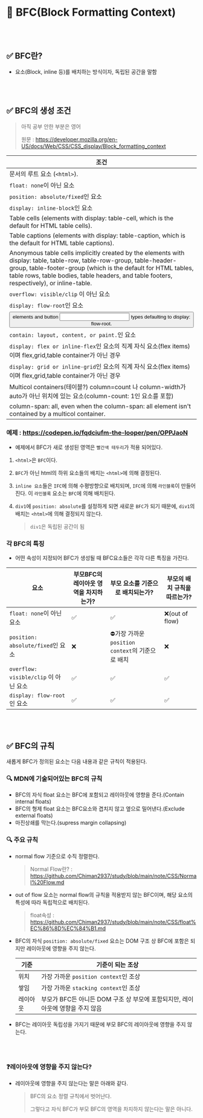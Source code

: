 # 📝 BFC(Block Formatting Context)

<br></br>
## ✅ BFC란?
- 요소(Block, inline 등)를 배치하는 방식이자, 독립된 공간을 말함


<br></br>
## ✅ BFC의 생성 조건

> 아직 공부 안한 부분은 영어
> 
> 원문 : https://developer.mozilla.org/en-US/docs/Web/CSS/CSS_display/Block_formatting_context

|조건|
|---|
|문서의 루트 요소 (`<html>`).|
|`float: none`이 아닌 요소|
|`position: absolute/fixed`인 요소|
|`display: inline-block`인 요소|
|Table cells (elements with display: table-cell, which is the default for HTML table cells).|
|Table captions (elements with display: table-caption, which is the default for HTML table captions).|
|Anonymous table cells implicitly created by the elements with display: table, table-row, table-row-group, table-header-group, table-footer-group (which is the default for HTML tables, table rows, table bodies, table headers, and table footers, respectively), or inline-table.|
|`overflow: visible/clip` 이 아닌 요소|
|`display: flow-root`인 요소|
|<button> elements and button <input> types defaulting to display: flow-root.|
|`contain: layout, content, or paint.`인 요소|
|`display: flex or inline-flex`인 요소의 직계 자식 요소(flex items)이며 flex,grid,table container가 아닌 경우|
|`display: grid or inline-grid`인 요소의 직계 자식 요소(flex items)이며 flex,grid,table container가 아닌 경우|
|Multicol containers(테이블?) column=count 나 column-width가 auto가 아닌 위치에 있는 요소(column-count: 1인 요소를 포함)|
|column-span: all, even when the column-span: all element isn't contained by a multicol container.|

### 예제 : https://codepen.io/fqdciufm-the-looper/pen/OPPJaoN
- 예제에서 BFC가 새로 생성된 영역은 `빨간색 테두리`가 적용 되어있다.

1. `<html>`은 `BFC`이다.
2. `BFC`가 아닌 html의 하위 요소들의 배치는 `<html>`에 의해 결정된다.
3. `inline 요소`들은 `IFC`에 의해 수평방향으로 배치되며, `IFC`에 의해 `라인블록`이 만들어진다. 이 `라인블록` 요소는 `BFC`에 의해 배치된다.
4. `div1`에 `position: absolute`를 설정하게 되면 새로운 `BFC`가 되기 때문에, `div1`의 배치는 `<html>`에 의해 결정되지 않는다.

    > `div1`은 독립된 공간이 됨

### 각 BFC의 특징
- 어떤 속성이 지정되어 BFC가 생성될 때 BFC요소들은 각각 다른 특징을 가진다.
  
|요소|부모BFC의 레이아웃 영역을 차지하는가?|부모 요소를 기준으로 배치되는가?|부모의 배치 규칙을 따르는가?|
|-|-|-|-|
|`float: none`이 아닌 요소|✅|✅|❌(out of flow)|
|`position: absolute/fixed`인 요소|❌|⛔️가장 가까운 `position context`의 기준으로 배치|❌|
|`overflow: visible/clip` 이 아닌 요소|✅|✅|✅|
|`display: flow-root`인 요소|✅|✅|✅|

<br></br>
## ✅ BFC의 규칙
새롭게 BFC가 정의된 요소는 다음 내용과 같은 규칙이 적용된다.

### 🔍 MDN에 기술되어있는 BFC의 규칙

- BFC의 자식 float 요소는 BFC에 포함되고 레이아웃에 영향을 준다.(Contain internal floats)
- BFC의 형제 float 요소는 BFC요소와 겹치지 않고 옆으로 밀어낸다.(Exclude external floats)
- 마진상쇄를 막는다.(supress margin collapsing)

### 🔍 주요 규칙
- normal flow 기준으로 수직 정렬한다.

    > Normal Flow란? : https://github.com/Chiman2937/study/blob/main/note/CSS/Normal%20Flow.md

- out of flow 요소는 normal flow의 규칙을 적용받지 않는 BFC이며, 해당 요소의 특성에 따라 독립적으로 배치된다.
 
    > float속성 : https://github.com/Chiman2937/study/blob/main/note/CSS/float%EC%86%8D%EC%84%B1.md

- BFC의 자식 `position: absolute/fixed` 요소는 DOM 구조 상 BFC에 포함은 되지만 레이아웃에 영향을 주지 않는다.
  
    |기준|기준이 되는 조상|
    |---|---|
    |위치|가장 가까운 `position context`인 조상|
    |쌓임|가장 가까운 `stacking context`인 조상|
    |레이아웃|부모가 BFC든 아니든 DOM 구조 상 부모에 포함되지만, 레이아웃에 영향을 주지 않음|

- BFC는 레이아웃 독립성을 가지기 때문에 부모 BFC의 레이아웃에 영향을 주지 않는다.

<br></br>
### ❓레이아웃에 영향을 주지 않는다?

- 레이아웃에 영향을 주지 않는다는 말은 아래와 같다.
  
    > BFC의 요소 정렬 규칙에서 벗어난다.
    >
    > 그렇다고 자식 BFC가 부모 BFC의 영역을 차지하지 않는다는 말은 아니다.
